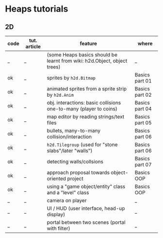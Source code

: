 # Heaps tutorials

## 2D

code|tut. article|feature|where
-|-|-|-
_|_|(some Heaps basics should be learnt from wiki: h2d.Object, object trees)|_
ok|_|sprites by `h2d.Bitmap`|Basics part 01
ok|_|animated sprites from a sprite strip by `h2d.Anim`|Basics part 02
ok|_|obj. interactions: basic collisions one-to-many (player to coins)|Basics part 04
ok|_|map editor by reading strings/text files|Basics part 05
ok|_|bullets, many-to-many collision/interaction|Basics part 06
ok|_|`h2d.Tilegroup` (used for "stone slabs"/later "walls")|Basics part 06
ok|_|detecting walls/collsions|Basics part 07
ok|_|approach proposal towards object-oriented project|Basics OOP
ok|_|using a "game object/entity" class and a "level" class|Basics OOP
_|_|camera on player|_
_|_|UI / HUD (user interface, head-up display)|_
_|_|portal between two scenes (portal with filter)|_
